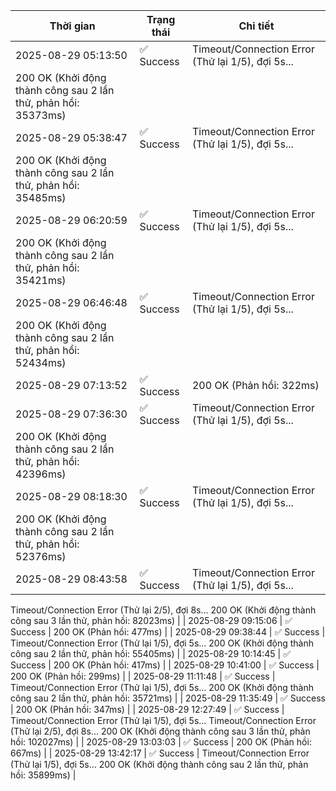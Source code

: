 | Thời gian | Trạng thái | Chi tiết |
|---|---|---|
| 2025-08-29 05:13:50 | ✅ Success | Timeout/Connection Error (Thử lại 1/5), đợi 5s...
200 OK (Khởi động thành công sau 2 lần thử, phản hồi: 35373ms) |
| 2025-08-29 05:38:47 | ✅ Success | Timeout/Connection Error (Thử lại 1/5), đợi 5s...
200 OK (Khởi động thành công sau 2 lần thử, phản hồi: 35485ms) |
| 2025-08-29 06:20:59 | ✅ Success | Timeout/Connection Error (Thử lại 1/5), đợi 5s...
200 OK (Khởi động thành công sau 2 lần thử, phản hồi: 35421ms) |
| 2025-08-29 06:46:48 | ✅ Success | Timeout/Connection Error (Thử lại 1/5), đợi 5s...
200 OK (Khởi động thành công sau 2 lần thử, phản hồi: 52434ms) |
| 2025-08-29 07:13:52 | ✅ Success | 200 OK (Phản hồi: 322ms) |
| 2025-08-29 07:36:30 | ✅ Success | Timeout/Connection Error (Thử lại 1/5), đợi 5s...
200 OK (Khởi động thành công sau 2 lần thử, phản hồi: 42396ms) |
| 2025-08-29 08:18:30 | ✅ Success | Timeout/Connection Error (Thử lại 1/5), đợi 5s...
200 OK (Khởi động thành công sau 2 lần thử, phản hồi: 52376ms) |
| 2025-08-29 08:43:58 | ✅ Success | Timeout/Connection Error (Thử lại 1/5), đợi 5s...
Timeout/Connection Error (Thử lại 2/5), đợi 8s...
200 OK (Khởi động thành công sau 3 lần thử, phản hồi: 82023ms) |
| 2025-08-29 09:15:06 | ✅ Success | 200 OK (Phản hồi: 477ms) |
| 2025-08-29 09:38:44 | ✅ Success | Timeout/Connection Error (Thử lại 1/5), đợi 5s...
200 OK (Khởi động thành công sau 2 lần thử, phản hồi: 55405ms) |
| 2025-08-29 10:14:45 | ✅ Success | 200 OK (Phản hồi: 417ms) |
| 2025-08-29 10:41:00 | ✅ Success | 200 OK (Phản hồi: 299ms) |
| 2025-08-29 11:11:48 | ✅ Success | Timeout/Connection Error (Thử lại 1/5), đợi 5s...
200 OK (Khởi động thành công sau 2 lần thử, phản hồi: 35721ms) |
| 2025-08-29 11:35:49 | ✅ Success | 200 OK (Phản hồi: 347ms) |
| 2025-08-29 12:27:49 | ✅ Success | Timeout/Connection Error (Thử lại 1/5), đợi 5s...
Timeout/Connection Error (Thử lại 2/5), đợi 8s...
200 OK (Khởi động thành công sau 3 lần thử, phản hồi: 102027ms) |
| 2025-08-29 13:03:03 | ✅ Success | 200 OK (Phản hồi: 667ms) |
| 2025-08-29 13:42:17 | ✅ Success | Timeout/Connection Error (Thử lại 1/5), đợi 5s...
200 OK (Khởi động thành công sau 2 lần thử, phản hồi: 35899ms) |
